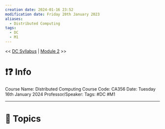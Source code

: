 ```yaml
---
creation date: 2024-01-16 23:52
modification date: Friday 20th January 2023
aliases:
  - Distributed Computing
tags:
  - DC
  - M1
---
```


<< [DC Syllabus](Sem_6/Distributed_Computing/index.md) | [Module 2](Sem_6/Distributed_Computing/Notes/Module_2.md) >>

# ❗❓ Info
Course Name: Distributed Computing
Course Code: CA356
Date: Tuesday 16th January 2024
Professor/Speaker: 
Tags: #DC #M1

---
# 📃 Topics